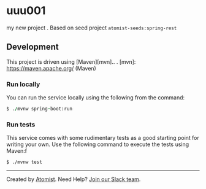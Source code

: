 # uuu001
my new project
.
Based on seed project `atomist-seeds:spring-rest`

## Development

This project is driven using [Maven][mvn]..
.
[mvn]: https://maven.apache.org/ (Maven)

### Run locally

You can run the service locally using the following from the command:

```f
$ ./mvnw spring-boot:run
```

### Run tests

This service comes with some rudimentary tests as a good starting
point for writing your own.  Use the following command to execute the
tests using Maven:f

```
$ ./mvnw test
```

---

Created by [Atomist][atomist].
Need Help?  [Join our Slack team][slack].

[atomist]: https://www.atomist.com/ (Atomist - How Teams Deliver Software)
[slack]: https://join.atomist.com/ (Atomist Community Slack Workspace)
